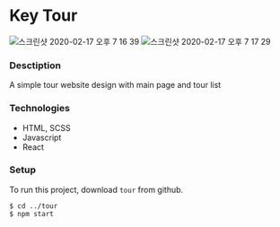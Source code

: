 # Key Tour 
![스크린샷 2020-02-17 오후 7 16 39](https://user-images.githubusercontent.com/50446830/74680759-e7570800-51c1-11ea-87bf-a8649bd10ff1.png)
![스크린샷 2020-02-17 오후 7 17 29](https://user-images.githubusercontent.com/50446830/74680772-ed4ce900-51c1-11ea-8b04-7e578e0a91f8.png)

### Desctiption

A simple tour website design with main page and tour list


### Technologies
- HTML, SCSS
- Javascript
- React 


### Setup

To run this project, download `tour` from github. 

```
$ cd ../tour
$ npm start
```



